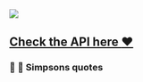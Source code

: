 ![](https://cdn.glitch.com/3c3ffadc-3406-4440-bb95-d40ec8fcde72%2Fsimpsons.PNG?1497481539770)
---
## [Check the API here :heart:](https://thesimpsonsquoteapi.glitch.me/)

### :doughnut: :beer: Simpsons quotes 
